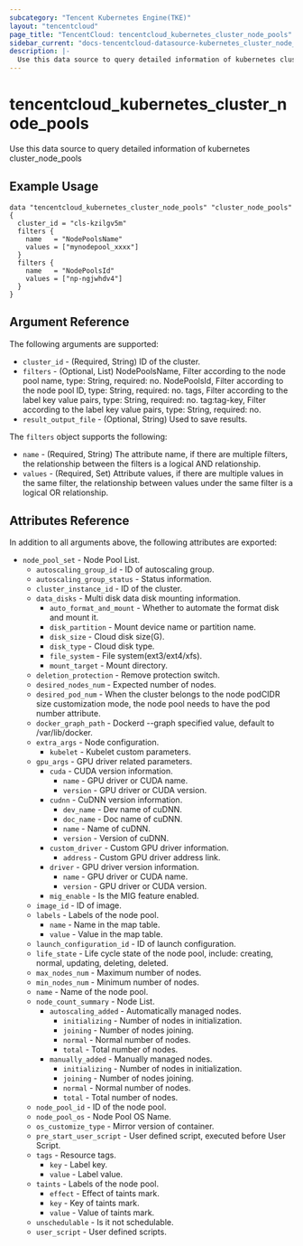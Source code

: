 ```yaml
---
subcategory: "Tencent Kubernetes Engine(TKE)"
layout: "tencentcloud"
page_title: "TencentCloud: tencentcloud_kubernetes_cluster_node_pools"
sidebar_current: "docs-tencentcloud-datasource-kubernetes_cluster_node_pools"
description: |-
  Use this data source to query detailed information of kubernetes cluster_node_pools
---
```


# tencentcloud_kubernetes_cluster_node_pools

Use this data source to query detailed information of kubernetes cluster_node_pools

## Example Usage

```hcl
data "tencentcloud_kubernetes_cluster_node_pools" "cluster_node_pools" {
  cluster_id = "cls-kzilgv5m"
  filters {
    name   = "NodePoolsName"
    values = ["mynodepool_xxxx"]
  }
  filters {
    name   = "NodePoolsId"
    values = ["np-ngjwhdv4"]
  }
}
```

## Argument Reference

The following arguments are supported:

* `cluster_id` - (Required, String) ID of the cluster.
* `filters` - (Optional, List) NodePoolsName, Filter according to the node pool name, type: String, required: no. NodePoolsId, Filter according to the node pool ID, type: String, required: no. tags, Filter according to the label key value pairs, type: String, required: no. tag:tag-key, Filter according to the label key value pairs, type: String, required: no.
* `result_output_file` - (Optional, String) Used to save results.

The `filters` object supports the following:

* `name` - (Required, String) The attribute name, if there are multiple filters, the relationship between the filters is a logical AND relationship.
* `values` - (Required, Set) Attribute values, if there are multiple values in the same filter, the relationship between values under the same filter is a logical OR relationship.

## Attributes Reference

In addition to all arguments above, the following attributes are exported:

* `node_pool_set` - Node Pool List.
  * `autoscaling_group_id` - ID of autoscaling group.
  * `autoscaling_group_status` - Status information.
  * `cluster_instance_id` - ID of the cluster.
  * `data_disks` - Multi disk data disk mounting information.
    * `auto_format_and_mount` - Whether to automate the format disk and mount it.
    * `disk_partition` - Mount device name or partition name.
    * `disk_size` - Cloud disk size(G).
    * `disk_type` - Cloud disk type.
    * `file_system` - File system(ext3/ext4/xfs).
    * `mount_target` - Mount directory.
  * `deletion_protection` - Remove protection switch.
  * `desired_nodes_num` - Expected number of nodes.
  * `desired_pod_num` - When the cluster belongs to the node podCIDR size customization mode, the node pool needs to have the pod number attribute.
  * `docker_graph_path` - Dockerd --graph specified value, default to /var/lib/docker.
  * `extra_args` - Node configuration.
    * `kubelet` - Kubelet custom parameters.
  * `gpu_args` - GPU driver related parameters.
    * `cuda` - CUDA version information.
      * `name` - GPU driver or CUDA name.
      * `version` - GPU driver or CUDA version.
    * `cudnn` - CuDNN version information.
      * `dev_name` - Dev name of cuDNN.
      * `doc_name` - Doc name of cuDNN.
      * `name` - Name of cuDNN.
      * `version` - Version of cuDNN.
    * `custom_driver` - Custom GPU driver information.
      * `address` - Custom GPU driver address link.
    * `driver` - GPU driver version information.
      * `name` - GPU driver or CUDA name.
      * `version` - GPU driver or CUDA version.
    * `mig_enable` - Is the MIG feature enabled.
  * `image_id` - ID of image.
  * `labels` - Labels of the node pool.
    * `name` - Name in the map table.
    * `value` - Value in the map table.
  * `launch_configuration_id` - ID of launch configuration.
  * `life_state` - Life cycle state of the node pool, include: creating, normal, updating, deleting, deleted.
  * `max_nodes_num` - Maximum number of nodes.
  * `min_nodes_num` - Minimum number of nodes.
  * `name` - Name of the node pool.
  * `node_count_summary` - Node List.
    * `autoscaling_added` - Automatically managed nodes.
      * `initializing` - Number of nodes in initialization.
      * `joining` - Number of nodes joining.
      * `normal` - Normal number of nodes.
      * `total` - Total number of nodes.
    * `manually_added` - Manually managed nodes.
      * `initializing` - Number of nodes in initialization.
      * `joining` - Number of nodes joining.
      * `normal` - Normal number of nodes.
      * `total` - Total number of nodes.
  * `node_pool_id` - ID of the node pool.
  * `node_pool_os` - Node Pool OS Name.
  * `os_customize_type` - Mirror version of container.
  * `pre_start_user_script` - User defined script, executed before User Script.
  * `tags` - Resource tags.
    * `key` - Label key.
    * `value` - Label value.
  * `taints` - Labels of the node pool.
    * `effect` - Effect of taints mark.
    * `key` - Key of taints mark.
    * `value` - Value of taints mark.
  * `unschedulable` - Is it not schedulable.
  * `user_script` - User defined scripts.



